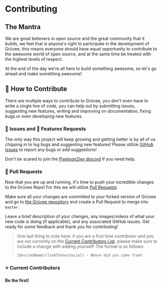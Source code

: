 # Contributing

## The Mantra

We are great believers in open source and the great community that it builds, we feel that is anyone's right to participate in the development of Grüvee, this means everyone should have equal opportunity to contribute to the awesome world of open source, and at the same time be treated with the highest levels of respect.

At the end of the day we're all here to build something awesome, so let's go ahead and make something awesome!

## 🎉 How to Contribute

There are multiple ways to contribute to Grüvee, you don't even have to write a single line of code, you can help out by submitting issues, suggesting new features, writing and improving on documentation, fixing bugs or even developing new features.

### 🐛 Issues and 🎁 Features Requests

The only way this project will keep growing and getting better is by all of us chipping in to log bugs and suggesting new features! Please utilize [GitHub Issues](https://github.com/PixelogicDev/gruveebackend/issues) to report any bugs or add suggestions!

Don't be scared to join the [PixelogicDev discord](https://discord.gg/ubgX6T8) if you need help.

### 🔀 Pull Requests

Now that you are up and running, it's time to push your incredible changes to the Grüvee Repo! For this we will utilize [Pull Requests](https://help.github.com/en/github/collaborating-with-issues-and-pull-requests/creating-a-pull-request).

Make sure all your changes are committed to your forked version of Grüvee and go to [the Grüvee repository](https://github.com/PixelogicDev/Gruvee) and create a Pull Request to merge into `master`.

Leave a brief description of your changes, any images/videos of what your new code is doing (if applicable), and any associated GitHub issues. Get ready for some feedback and thank you for contributing!

> One last thing to note here: if you are a first time contributor and you are not currently on the [Current Contributors List](#current-contributors), please make sure to include a change with adding yourself! The format is as follows:
>
> ```text
> [DesiredName](linkToYourSocial) - Where did you come from?
> ```

### ⭐ Current Contributors

**Be the first!**
